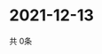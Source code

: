 # 2021-12-13
  共 0条

  <!-- BEGIN -->
  <!-- 最后更新时间Mon Dec 13 2021 09:09:59 GMT+0000 (Coordinated Universal Time) -->
  
  <!-- END -->
  
  